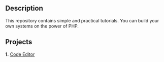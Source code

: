 ## Description

This repository contains simple and practical tutorials. You can build your own systems on the power of PHP.

## Projects

**1.** [Code Editor](https://github.com/HermanoCastro65/creating-tiny-systems-with-php/tree/master/code-editor)
